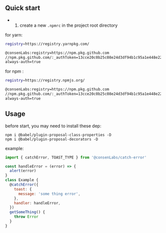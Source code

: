 ## Quick start

- 1. create a new `.npmrc` in the project root directory

for yarn:

```bash
registry=https://registry.yarnpkg.com/

@consenLabs:registry=https://npm.pkg.github.com
//npm.pkg.github.com/:_authToken=13cce20c0b25c08e24d3df94b1c95a1e448e2233
always-auth=true
```

for npm :

```bash
registry=https://registry.npmjs.org/

@consenLabs:registry=https://npm.pkg.github.com
//npm.pkg.github.com/:_authToken=13cce20c0b25c08e24d3df94b1c95a1e448e2233
always-auth=true
```

## Usage

before start, you may need to install these dep:

```
npm i @babel/plugin-proposal-class-properties -D
npm i @babel/plugin-proposal-decorators -D
```

example:

```js
import { catchError, TOAST_TYPE } from '@consenLabs/catch-error'

const handleError = (error) => {
  alert(error)
}
class Example {
  @catchError({
    toast: {
      message: 'some thing error',
    },
    handler: handleError,
  })
  getSomeThing() {
    throw Error
  }
}
```
